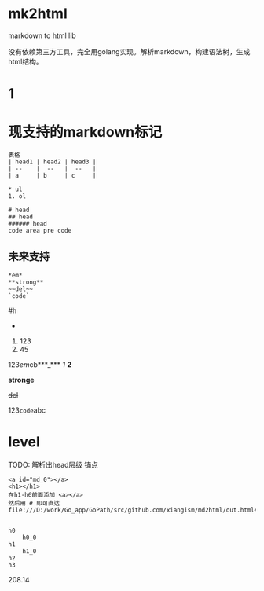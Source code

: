 # mk2html
markdown to html lib

没有依赖第三方工具，完全用golang实现。解析markdown，构建语法树，生成html结构。

# 1 

# 现支持的markdown标记
```
表格
| head1 | head2 | head3 |
| --    |  --   |  --   |
| a     | b     | c     |

* ul
1. ol

# head
## head
###### head
code area pre code
```

## 未来支持
```
*em*
**strong**
~~del~~
`code`

```

#h

*
1. 123
2. 45

123*em*cb***_*** *1* **2** 

**stronge**

~~del~~

123`code`abc


# level
TODO: 解析出head层级 锚点
```
<a id="md_0"></a>
<h1></h1>
在h1-h6前面添加 <a></a>
然后用 # 即可直达
file:///D:/work/Go_app/GoPath/src/github.com/xiangism/md2html/out.html#md_0


h0
    h0_0
h1
    h1_0
h2
h3
```

208.14
